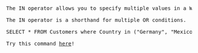 <pre>

The IN operator allows you to specify multiple values in a WHERE clause.

The IN operator is a shorthand for multiple OR conditions.

SELECT * FROM Customers where Country in ("Germany", "Mexico");

Try this command <a href="https://www.w3schools.com/sql/trysql.asp?filename=trysql_select_all">here</a>!

</pre>
